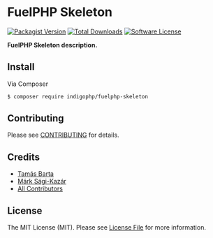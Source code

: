 # FuelPHP Skeleton

[![Packagist Version](https://img.shields.io/packagist/v/indigophp/fuelphp-skeleton.svg?style=flat-square)](https://packagist.org/packages/indigophp/fuelphp-skeleton)
[![Total Downloads](https://img.shields.io/packagist/dt/indigophp/fuelphp-skeleton.svg?style=flat-square)](https://packagist.org/packages/indigophp/fuelphp-skeleton)
[![Software License](https://img.shields.io/badge/license-MIT-brightgreen.svg?style=flat-square)](LICENSE)

**FuelPHP Skeleton description.**


## Install

Via Composer

``` bash
$ composer require indigophp/fuelphp-skeleton
```


## Contributing

Please see [CONTRIBUTING](CONTRIBUTING.md) for details.


## Credits

- [Tamás Barta](https://github.com/TamasBarta)
- [Márk Sági-Kazár](https://github.com/sagikazarmark)
- [All Contributors](https://github.com/indigophp/fuelphp-skeleton/contributors)


## License

The MIT License (MIT). Please see [License File](LICENSE) for more information.
